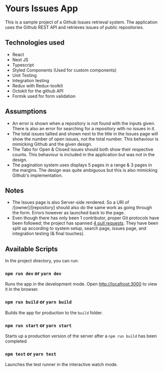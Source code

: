 # Yours Issues App

This is a sample project of a Github Issues retrieval system. The application uses the Github REST API
and retrieves issues of public repositories.

## Technologies used

-   React
-   Next JS
-   Typescript
-   Styled Components (Used for custom components)
-   Unit Testing
-   Integration testing
-   Redux with Redux-toolkit
-   Octokit for the github API
-   Formik used for form validation


## Assumptions 
-   An error is shown when a repository is not found with the inputs given. There is 
also an error for searching for a repository with no issues in it.
-   The total issues tallied and shown next to the title in the Issues page will show the number
of open issues, not the total number. This behaviour is mimicking Github and the given design.
-   The Tabs for Open & Closed issues should both show their respective counts. This behaviour is 
included in the application but was not in the design.
-   The pagination system uses displays 5 pages in a range & 3 pages in the margins. The design was 
quite ambiguous but this is also mimicking Github's implementation.

## Notes
-   The Issues page is also Server-side rendered. So a URl of /[owner]/[repository] should
also do the same work as going through the form. Errors however as launched back to the page.
-   Even though there has only been 1 contributor, proper Git protocols have been followed; the project
has spanned [4 pull requests](https://github.com/Tamal2004/yours-issues-app/pulls?q=is%3Apr+is%3Aclosed). They 
have been split up according to system setup, search page, issues page, and integration testing (& final touches).

## Available Scripts

In the project directory, you can run:

### `npm run dev` or `yarn dev`

Runs the app in the development mode.
Open [http://localhost:3000](http://localhost:3000) to view it in the browser.

### `npm run build` or `yarn build`

Builds the app for production to the `build` folder.

### `npm run start` or `yarn start`

Starts up a production version of the server after a `npm run build` has been completed

### `npm test` or `yarn test`

Launches the test runner in the interactive watch mode.
